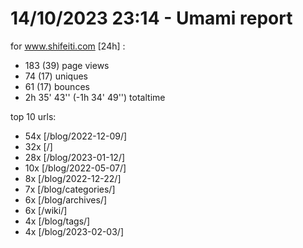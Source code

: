 # 14/10/2023 23:14 - Umami report
for www.shifeiti.com [24h] :

 - 183 (39) page views
 - 74 (17) uniques
 - 61 (17) bounces
 - 2h 35' 43'' (-1h 34' 49'') totaltime


top 10 urls:
 - 54x [/blog/2022-12-09/]
 - 32x [/]
 - 28x [/blog/2023-01-12/]
 - 10x [/blog/2022-05-07/]
 - 8x [/blog/2022-12-22/]
 - 7x [/blog/categories/]
 - 6x [/blog/archives/]
 - 6x [/wiki/]
 - 4x [/blog/tags/]
 - 4x [/blog/2023-02-03/]


